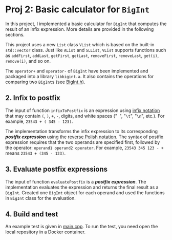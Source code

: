 # Proj 2: Basic calculator for `BigInt`

In this project, I implemented a basic calculator for `BigInt` that computes the result of an infix expression. More details are provided  in the following sections.


This project uses a new `List` class `VList` which is based on the built-in `std::vector` class. Just like `AList` and `SLList`, `VList` supports functions such as `addFirst`, `addLast`, `getFirst`, `getLast`, `removeFirst`, `removeLast`, `get(i)`, `remove(i)`, and so on. 

The `operator+` and `operator-` of `BigInt` have been implemented and packaged into a library `libbigint.a`. It also contains the operations for comparing two `BigInt`s (see [BigInt.h](BigInt.h)).


## 2. Infix to postfix

The input of function `infixToPostfix` is an expression using [infix notation](https://en.wikipedia.org/wiki/Infix_notation) that may contain `(`, `)`, `+`, `-`, digits, and white spaces ("` `", "`\t`", "`\n`", etc.).
For example, `23543 + ( 345 - 123)`.

The implementation transforms the infix expression to its corresponding ***postfix expression*** using the [reverse Polish notation](https://en.wikipedia.org/wiki/Reverse_Polish_notation).
The syntax of postfix expression requires that the two operands are specified first, followed by the operator: `operand1 operand2 operator`. For example, `23543 345 123 - +` means `23543 + (345 - 123)`.


## 3. Evaluate postfix expressions

The input of function `evaluatePostfix` is a ***postfix expression***. The implementation evaluates the expression and returns the final result as a `BigInt`.
Created one `BigInt` object for each operand and used the functions in `BigInt` class for the evaluation.


## 4. Build and test

An example test is given in [main.cpp](main.cpp). 
To run the test, you need open the local repository in a Docker container. 
